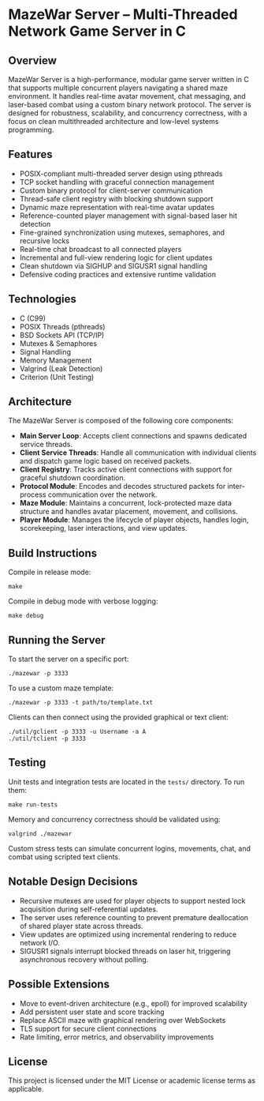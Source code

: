 # MazeWar Server – Multi-Threaded Network Game Server in C

## Overview

MazeWar Server is a high-performance, modular game server written in C that supports multiple concurrent players navigating a shared maze environment. It handles real-time avatar movement, chat messaging, and laser-based combat using a custom binary network protocol. The server is designed for robustness, scalability, and concurrency correctness, with a focus on clean multithreaded architecture and low-level systems programming.

## Features

* POSIX-compliant multi-threaded server design using pthreads
* TCP socket handling with graceful connection management
* Custom binary protocol for client-server communication
* Thread-safe client registry with blocking shutdown support
* Dynamic maze representation with real-time avatar updates
* Reference-counted player management with signal-based laser hit detection
* Fine-grained synchronization using mutexes, semaphores, and recursive locks
* Real-time chat broadcast to all connected players
* Incremental and full-view rendering logic for client updates
* Clean shutdown via SIGHUP and SIGUSR1 signal handling
* Defensive coding practices and extensive runtime validation

## Technologies

* C (C99)
* POSIX Threads (pthreads)
* BSD Sockets API (TCP/IP)
* Mutexes & Semaphores
* Signal Handling
* Memory Management
* Valgrind (Leak Detection)
* Criterion (Unit Testing)

## Architecture

The MazeWar Server is composed of the following core components:

* **Main Server Loop**: Accepts client connections and spawns dedicated service threads.
* **Client Service Threads**: Handle all communication with individual clients and dispatch game logic based on received packets.
* **Client Registry**: Tracks active client connections with support for graceful shutdown coordination.
* **Protocol Module**: Encodes and decodes structured packets for inter-process communication over the network.
* **Maze Module**: Maintains a concurrent, lock-protected maze data structure and handles avatar placement, movement, and collisions.
* **Player Module**: Manages the lifecycle of player objects, handles login, scorekeeping, laser interactions, and view updates.


## Build Instructions

Compile in release mode:

```
make
```

Compile in debug mode with verbose logging:

```
make debug
```

## Running the Server

To start the server on a specific port:

```
./mazewar -p 3333
```

To use a custom maze template:

```
./mazewar -p 3333 -t path/to/template.txt
```

Clients can then connect using the provided graphical or text client:

```
./util/gclient -p 3333 -u Username -a A
./util/tclient -p 3333
```

## Testing

Unit tests and integration tests are located in the `tests/` directory. To run them:

```
make run-tests
```

Memory and concurrency correctness should be validated using:

```
valgrind ./mazewar
```

Custom stress tests can simulate concurrent logins, movements, chat, and combat using scripted text clients.

## Notable Design Decisions

* Recursive mutexes are used for player objects to support nested lock acquisition during self-referential updates.
* The server uses reference counting to prevent premature deallocation of shared player state across threads.
* View updates are optimized using incremental rendering to reduce network I/O.
* SIGUSR1 signals interrupt blocked threads on laser hit, triggering asynchronous recovery without polling.

## Possible Extensions

* Move to event-driven architecture (e.g., epoll) for improved scalability
* Add persistent user state and score tracking
* Replace ASCII maze with graphical rendering over WebSockets
* TLS support for secure client connections
* Rate limiting, error metrics, and observability improvements

## License

This project is licensed under the MIT License or academic license terms as applicable.
